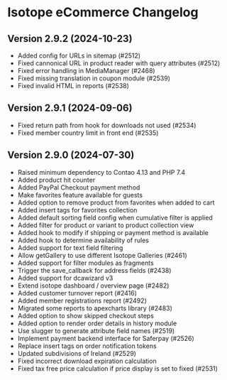 Isotope eCommerce Changelog
===========================


Version 2.9.2 (2024-10-23)
--------------------------

- Added config for URLs in sitemap (#2512)
- Fixed cannonical URL in product reader with query attributes (#2512)
- Fixed error handling in MediaManager (#2468)
- Fixed missing translation in coupon module (#2539)
- Fixed invalid HTML in reports (#2538)


Version 2.9.1 (2024-09-06)
--------------------------

- Fixed return path from hook for downloads not used (#2534)
- Fixed member country limit in front end (#2535)


Version 2.9.0 (2024-07-30)
--------------------------

- Raised minimum dependency to Contao 4.13 and PHP 7.4
- Added product hit counter
- Added PayPal Checkout payment method
- Make favorites feature available for guests
- Added option to remove product from favorites when added to cart
- Added insert tags for favorites collection
- Added default sorting field config when cumulative filter is applied
- Added filter for product or variant to product collection view
- Added hook to modify if shipping or payment method is available
- Added hook to determine availability of rules
- Added support for text field filtering
- Allow getGallery to use different Isotope Galleries (#2461)
- Added support for filter modules as fragments
- Trigger the save_callback for address fields (#2438)
- Added support for dcawizard v3
- Extend isotope dashboard / overview page (#2482)
- Added customer turnover report (#2416)
- Added member registrations report (#2492)
- Migrated some reports to apexcharts library (#2483)
- Added option to show skipped checkout steps
- Added option to render order details in history module
- Use slugger to generate attribute field names (#2519)
- Implement payment backend interface for Saferpay (#2526)
- Replace insert tags on order notification tokens
- Updated subdivisions of Ireland (#2529)
- Fixed incorrect download expiration calculation
- Fixed tax free price calculation if price display is set to fixed (#2531)
